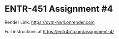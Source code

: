 # ENTR-451 Assignment #4

Render Link: https://cvm-hw4.onrender.com

Full instructions at https://entr451.com/assignment-4/

